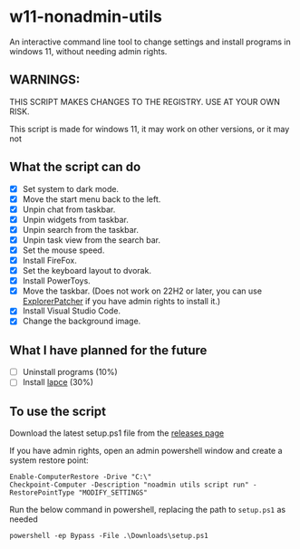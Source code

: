 # w11-nonadmin-utils
An interactive command line tool to change settings and install programs in windows 11, without needing admin rights.

## WARNINGS:

THIS SCRIPT MAKES CHANGES TO THE REGISTRY. USE AT YOUR OWN RISK.

This script is made for windows 11, it may work on other versions, or it may not

## What the script can do

- [x] Set system to dark mode.
- [x] Move the start menu back to the left.
- [x] Unpin chat from taskbar.
- [x] Unpin widgets from taskbar.
- [x] Unpin search from the taskbar.
- [x] Unpin task view from the search bar.
- [x] Set the mouse speed.
- [x] Install FireFox.
- [x] Set the keyboard layout to dvorak.
- [x] Install PowerToys.
- [x] Move the taskbar. (Does not work on 22H2 or later, you can use [ExplorerPatcher](https://github.com/valinet/ExplorerPatcher/releases) if you have admin rights to install it.)
- [x] Install Visual Studio Code.
- [x] Change the background image. 

## What I have planned for the future

- [ ] Uninstall programs (10%)
- [ ] Install [lapce](https://github.com/lapce/lapce) (30%)

## To use the script

Download the latest setup.ps1 file from the [releases page](https://github.com/starchyunderscore/w11-nonadmin-utils/releases/latest)

If you have admin rights, open an admin powershell window and create a system restore point:

```
Enable-ComputerRestore -Drive "C:\"
Checkpoint-Computer -Description "noadmin utils script run" -RestorePointType "MODIFY_SETTINGS"
```

Run the below command in powershell, replacing the path to `setup.ps1` as needed

```
powershell -ep Bypass -File .\Downloads\setup.ps1
```
